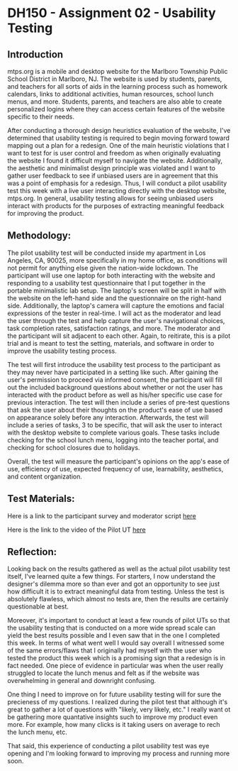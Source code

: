 # DH150 - Assignment 02 - Usability Testing

## Introduction

mtps.org is a mobile and desktop website for the Marlboro Township Public School District in Marlboro, NJ. The website is used by students, parents, and teachers for all sorts of aids in the learning process such as homework calendars, links to additional activities, human resources, school lunch menus, and more. Students, parents, and teachers are also able to create personalized logins where they can access certain features of the website specific to their needs. 

After conducting a thorough design heuristics evaluation of the website, I've determined that usability testing is required to begin moving forward toward mapping out a plan for a redesign. One of the main heuristic violations that I want to test for is user control and freedom as when originally evaluating the website I found it difficult myself to navigate the website. Additionally, the aesthetic and minimalist design principle was violated and I want to gather user feedback to see if unbiased users are in agreement that this was a point of emphasis for a redesign. Thus, I will conduct a pilot usability test this week with a live user interacting directly with the desktop website, mtps.org. In general, usability testing allows for seeing unbiased users interact with products for the purposes of extracting meaningful feedback for improving the product. 

## Methodology:

The pilot usability test will be conducted inside my apartment in Los Angeles, CA, 90025, more specifically in my home office, as conditions will not permit for anything else given the nation-wide lockdown. The participant will use one laptop for both interacting with the website and responding to a usability test questionnaire that I put together in the portable minimalistic lab setup. The laptop's screen will be split in half with the website on the left-hand side and the questionnaire on the right-hand side. Additionally, the laptop's camera will capture the emotions and facial expressions of the tester in real-time. I will act as the moderator and lead the user through the test and help capture the user's navigational choices, task completion rates, satisfaction ratings, and more. The moderator and the participant will sit adjacent to each other. Again, to reitirate, this is a pilot trial and is meant to test the setting, materials, and software in order to improve the usability testing process.

The test will first introduce the usability test process to the participant as they may never have participated in a setting like such. After gaining the user's permission to proceed via informed consent, the participant will fill out the included background questions about whether or not the user has interacted with the product before as well as his/her specific use case for previous interaction. The test will then include a series of pre-test questions that ask the user about their thoughts on the product's ease of use based on appearance solely before any interaction. Afterwards, the test will include a series of tasks, 3 to be specific, that will ask the user to interact with the desktop website to complete various goals. These tasks include checking for the school lunch menu, logging into the teacher portal, and checking for school closures due to holidays. 

Overall, the test will measure the participant's opinions on the app's ease of use, efficiency of use, expected frequency of use, learnability, aesthetics, and content organization.

## Test Materials:

Here is a link to the participant survey and moderator script [here](https://forms.gle/k9PRhLf7a4JgktyZ8)

Here is the link to the video of the Pilot UT [here](https://drive.google.com/file/d/1lAEhSZTFidVZPioxROPwP-Xv10t4czzm/view?usp=sharing)

## Reflection:

Looking back on the results gathered as well as the actual pilot usability test itself, I've learned quite a few things. For starters, I now understand the designer's dilemma more so than ever and got an opportunity to see just how difficult it is to extract meaningful data from testing. Unless the test is absolutely flawless, which almost no tests are, then the results are certainly questionable at best. 

Moreover, it's important to conduct at least a few rounds of pilot UTs so that the usability testing that is conducted on a more wide spread scale can yield the best results possible and I even saw that in the one I completed this week. In terms of what went well I would say overall I witnessed some of the same errors/flaws that I originally had myself with the user who tested the product this week which is a promising sign that a redesign is in fact needed. One piece of evidence in particular was when the user really struggled to locate the lunch menus and felt as if the website was overwhelming in general and downright confusing. 

One thing I need to improve on for future usability testing will for sure the precieness of my questions. I realized during the pilot test that although it's great to gather a lot of questions with "likely, very likely, etc." I really want ot be gathering more quantative insights such to improve my product even more. For example, how many clicks is it taking users on average to rech the lunch menu, etc. 

That said, this experience of conducting a pilot usability test was eye opening and I'm looking forward to improving my process and running more soon. 
